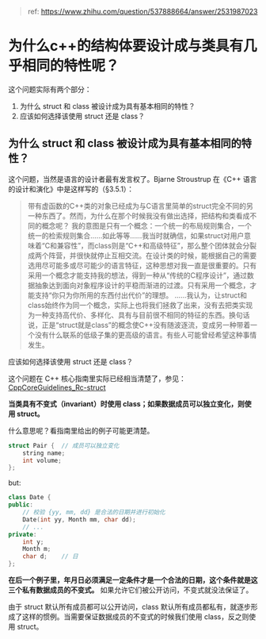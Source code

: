 
> ref: https://www.zhihu.com/question/537888664/answer/2531987023

# 为什么c++的结构体要设计成与类具有几乎相同的特性呢？

这个问题实际有两个部分：

1. 为什么 struct 和 class 被设计成为具有基本相同的特性？
2. 应该如何选择该使用 struct 还是 class？

## 为什么 struct 和 class 被设计成为具有基本相同的特性？

这个问题，当然是语言的设计者最有发言权了。Bjarne Stroustrup 在《C++ 语言的设计和演化》中是这样写的（§3.5.1）：

> 带有虚函数的C++类的对象已经成为与C语言里简单的struct完全不同的另一种东西了。然而，为什么在那个时候我没有做出选择，把结构和类看成不同的概念呢？
我的意图是只有一个概念：一个统一的布局规则集合，一个统一的检索规则集合……如此等等……我当时就确信，如果struct对用户意味着“C和兼容性”，而class则是“C++和高级特征”，那么整个团体就会分裂成两个阵营，并很快就停止互相交流。在设计类的时候，能根据自己的需要选用尽可能多或尽可能少的语言特征，这种思想对我一直是很重要的。只有采用一个概念才能支持我的想法，得到一种从“传统的C程序设计”，通过数据抽象达到面向对象程序设计的平稳而渐进的过渡。只有采用一个概念，才能支持“你只为你所用的东西付出代价”的理想。
……我认为，让struct和class始终作为同一个概念，实际上也将我们拯救了出来，没有去把类实现为一种支持高代价、多样化、具有与目前很不相同的特征的东西。换句话说，正是“struct就是class”的概念使C++没有随波逐流，变成另一种带着一个没有什么联系的低级子集的更高级的语言。有些人可能曾经希望这种事情发生。

应该如何选择该使用 struct 还是 class？

这个问题在 C++ 核心指南里实际已经相当清楚了，参见：[CppCoreGuidelines_Rc-struct](https://isocpp.github.io/CppCoreGuidelines/CppCoreGuidelines#Rc-struct)

**当类具有不变式（invariant）时使用 class；如果数据成员可以独立变化，则使用 struct。**

什么意思呢？看指南里给出的例子可能更清楚。

```cpp
struct Pair {  // 成员可以独立变化
    string name;
    int volume;
};
```

but:

```cpp
class Date {
public:
    // 校验 {yy, mm, dd} 是合法的日期并进行初始化
    Date(int yy, Month mm, char dd);
    // ...
private:
    int y;
    Month m;
    char d;    // 日
};
```
**在后一个例子里，年月日必须满足一定条件才是一个合法的日期，这个条件就是这三个私有数据成员的不变式。** 如果允许它们被公开访问，不变式就没法保证了。

由于 struct 默认所有成员都可以公开访问，class 默认所有成员都私有，就逐步形成了这样的惯例。当需要保证数据成员的不变式的时候我们使用 class，反之则使用 struct。